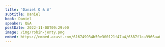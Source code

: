 ```yaml
---
title: 'Daniel Q & A'
subtitle: Daniel
book: Daniel
speaker: Q&A
postDate: 2022-11-08T09:29:00
image: /img/robin-jonty.png
embed: https://embed.acast.com/616749934b50e300121f47a4/6387f1ca9966aa001019b3f2?theme=light&subscribe=false
---
```

